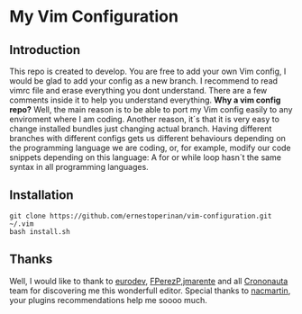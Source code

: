 # My Vim Configuration


## Introduction
This repo is created to develop. You are free to add your own Vim config, I would be glad to add your config as a new branch.
I recommend to read vimrc file and erase everything you dont understand. There are a few comments inside it to help you understand everything.
**Why a vim config repo?**
Well, the main reason is to be able to port my Vim config easily to any enviroment where I am coding. Another reason, it´s that it is very easy to change installed bundles just changing actual branch. Having different branches with different configs gets us different behaviours depending on the programming language we are coding, or, for example, modify our code snippets depending on this language: A for or while loop hasn´t the same syntax in all programming languages.

## Installation

```
git clone https://github.com/ernestoperinan/vim-configuration.git ~/.vim
bash install.sh
```

## Thanks
Well, I would like to thank to [eurodev](https://github.com/eurodev), [FPerezP](https://github.com/FPerezP),[jmarente](https://github.com/jmarente) and all [Crononauta](https://github.com/crononauta) team for discovering me this wonderfull editor. Special thanks to [nacmartin](https://github.com/nacmartin), your plugins recommendations help me soooo much.
